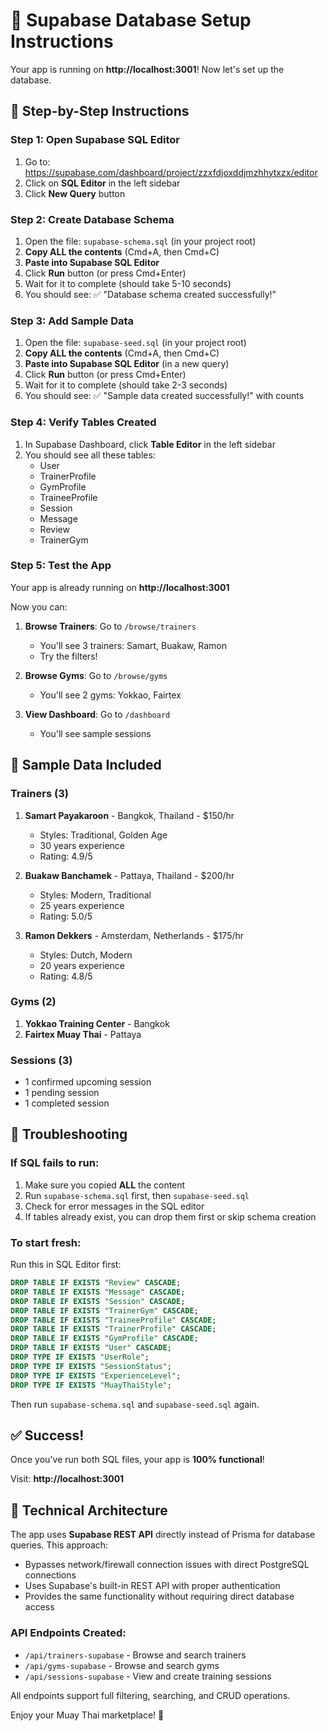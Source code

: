 # 🚀 Supabase Database Setup Instructions

Your app is running on **http://localhost:3001**! Now let's set up the database.

## 📝 Step-by-Step Instructions

### Step 1: Open Supabase SQL Editor

1. Go to: https://supabase.com/dashboard/project/zzxfdjoxddjmzhhytxzx/editor
2. Click on **SQL Editor** in the left sidebar
3. Click **New Query** button

### Step 2: Create Database Schema

1. Open the file: `supabase-schema.sql` (in your project root)
2. **Copy ALL the contents** (Cmd+A, then Cmd+C)
3. **Paste into Supabase SQL Editor**
4. Click **Run** button (or press Cmd+Enter)
5. Wait for it to complete (should take 5-10 seconds)
6. You should see: ✅ "Database schema created successfully!"

### Step 3: Add Sample Data

1. Open the file: `supabase-seed.sql` (in your project root)
2. **Copy ALL the contents** (Cmd+A, then Cmd+C)
3. **Paste into Supabase SQL Editor** (in a new query)
4. Click **Run** button (or press Cmd+Enter)
5. Wait for it to complete (should take 2-3 seconds)
6. You should see: ✅ "Sample data created successfully!" with counts

### Step 4: Verify Tables Created

1. In Supabase Dashboard, click **Table Editor** in the left sidebar
2. You should see all these tables:
   - User
   - TrainerProfile
   - GymProfile
   - TraineeProfile
   - Session
   - Message
   - Review
   - TrainerGym

### Step 5: Test the App

Your app is already running on **http://localhost:3001**

Now you can:
1. **Browse Trainers**: Go to `/browse/trainers`
   - You'll see 3 trainers: Samart, Buakaw, Ramon
   - Try the filters!

2. **Browse Gyms**: Go to `/browse/gyms`
   - You'll see 2 gyms: Yokkao, Fairtex

3. **View Dashboard**: Go to `/dashboard`
   - You'll see sample sessions

## 🎯 Sample Data Included

### Trainers (3)
1. **Samart Payakaroon** - Bangkok, Thailand - $150/hr
   - Styles: Traditional, Golden Age
   - 30 years experience
   - Rating: 4.9/5

2. **Buakaw Banchamek** - Pattaya, Thailand - $200/hr
   - Styles: Modern, Traditional
   - 25 years experience
   - Rating: 5.0/5

3. **Ramon Dekkers** - Amsterdam, Netherlands - $175/hr
   - Styles: Dutch, Modern
   - 20 years experience
   - Rating: 4.8/5

### Gyms (2)
1. **Yokkao Training Center** - Bangkok
2. **Fairtex Muay Thai** - Pattaya

### Sessions (3)
- 1 confirmed upcoming session
- 1 pending session
- 1 completed session

## 🐛 Troubleshooting

### If SQL fails to run:
1. Make sure you copied **ALL** the content
2. Run `supabase-schema.sql` first, then `supabase-seed.sql`
3. Check for error messages in the SQL editor
4. If tables already exist, you can drop them first or skip schema creation

### To start fresh:
Run this in SQL Editor first:
```sql
DROP TABLE IF EXISTS "Review" CASCADE;
DROP TABLE IF EXISTS "Message" CASCADE;
DROP TABLE IF EXISTS "Session" CASCADE;
DROP TABLE IF EXISTS "TrainerGym" CASCADE;
DROP TABLE IF EXISTS "TraineeProfile" CASCADE;
DROP TABLE IF EXISTS "TrainerProfile" CASCADE;
DROP TABLE IF EXISTS "GymProfile" CASCADE;
DROP TABLE IF EXISTS "User" CASCADE;
DROP TYPE IF EXISTS "UserRole";
DROP TYPE IF EXISTS "SessionStatus";
DROP TYPE IF EXISTS "ExperienceLevel";
DROP TYPE IF EXISTS "MuayThaiStyle";
```

Then run `supabase-schema.sql` and `supabase-seed.sql` again.

## ✅ Success!

Once you've run both SQL files, your app is **100% functional**!

Visit: **http://localhost:3001**

## 🔧 Technical Architecture

The app uses **Supabase REST API** directly instead of Prisma for database queries. This approach:
- Bypasses network/firewall connection issues with direct PostgreSQL connections
- Uses Supabase's built-in REST API with proper authentication
- Provides the same functionality without requiring direct database access

### API Endpoints Created:
- `/api/trainers-supabase` - Browse and search trainers
- `/api/gyms-supabase` - Browse and search gyms
- `/api/sessions-supabase` - View and create training sessions

All endpoints support full filtering, searching, and CRUD operations.

Enjoy your Muay Thai marketplace! 🥊
